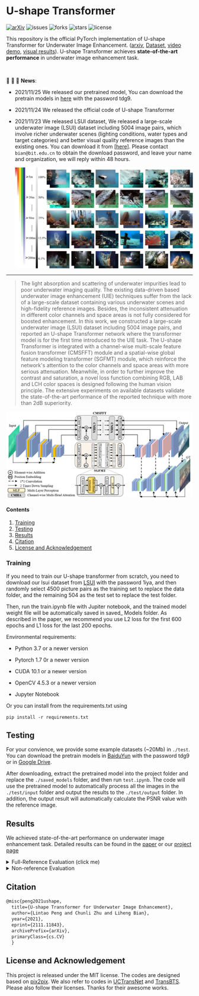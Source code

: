 # U-shape Transformer 

[![arXiv](https://img.shields.io/badge/arXiv-Paper-<COLOR>.svg)](https://arxiv.org/abs/2111.11843)
![issues](https://img.shields.io/github/issues/LintaoPeng/U-shape_Transformer)
![forks](https://img.shields.io/github/forks/LintaoPeng/U-shape_Transformer)
![stars](https://img.shields.io/github/stars/LintaoPeng/U-shape_Transformer)
![license](https://img.shields.io/github/license/LintaoPeng/U-shape_Transformer)

This repository is the official PyTorch implementation of U-shape Transformer  for Underwater Image Enhancement. ([arxiv](https://arxiv.org/abs/2111.11843), [Dataset](https://lintaopeng.github.io/_pages/UIE%20Project%20Page.html), [video demo](https://lintaopeng.github.io/_pages/UIE%20Project%20Page.html), [visual results](https://lintaopeng.github.io/_pages/UIE%20Project%20Page.html)). U-shape Transformer achieves **state-of-the-art performance** in underwater image enhancement task.

</br>



:rocket:  :rocket:  :rocket: **News**:

- 2021/11/25 We released our pretrained model, You can download the pretrain models in [here](https://pan.baidu.com/s/1nxmlu_Qs8YNz0NqshNS_ZA) with the password tdg9. 

- 2021/11/24  We released the official code of U-shape Transformer

- 2021/11/23  We released LSUI dataset, We released a large-scale underwater image (LSUI) dataset including 5004 image pairs, which involve richer underwater scenes (lighting conditions, water types and target categories) and better visual quality reference images than the existing ones. You can download it from [[here\]](https://pan.baidu.com/s/1rtHIwEmVp9BZDYJ_kb5Wfg). Please contact `bian@bit.edu.cn` to obtain the download password, and leave your name and organization, we will reply within 48 hours.

  ![avatar](./figs/data.png)

---

> The light absorption and scattering of underwater impurities lead to poor underwater imaging quality. The existing data-driven based underwater image enhancement (UIE) techniques suffer from the lack of a large-scale dataset containing various underwater scenes and high-fidelity reference images. Besides, the inconsistent attenuation in different color channels and space areas is not fully considered for boosted enhancement. In this work, we constructed a large-scale underwater image (LSUI) dataset including 5004 image pairs, and reported an U-shape Transformer network where the transformer model is for the first time introduced to the UIE task. The U-shape Transformer is integrated with a channel-wise multi-scale feature fusion transformer (CMSFFT) module and a spatial-wise global feature modeling transformer (SGFMT) module, which reinforce the network's attention to the color channels and space areas with more serious attenuation. Meanwhile, in order to further improve the contrast and saturation, a novel loss function combining RGB, LAB and LCH color spaces is designed following the human vision principle. The extensive experiments on available datasets validate the state-of-the-art performance of the reported technique with more than 2dB superiority.
> 
><p align="center">
  <img width="800" src="./figs/u_shape_trans.png">
</p>

#### Contents

1. [Training](#Training)
1. [Testing](#Testing)
1. [Results](#Results)
1. [Citation](#Citation)
1. [License and Acknowledgement](#License-and-Acknowledgement)


### Training

If you need to train our U-shape transformer from scratch, you need to download our lsui dataset from [LSUI](https://pan.baidu.com/s/1rtHIwEmVp9BZDYJ_kb5Wfg) with the password 1iya, and then randomly select 4500 picture pairs as the training set to replace the data folder, and the remaining 504 as the test set to replace the test folder.

Then, run the train.ipynb file with Jupiter notebook, and the trained model weight file will be automatically saved in saved_ Models folder. As described in the paper, we recommend you use L2 loss for the first 600 epochs and L1 loss for the last 200 epochs.

Environmental requirements:

- Python 3.7 or a newer version

- Pytorch 1.7 0r a newer version

- CUDA 10.1 or a newer version

- OpenCV 4.5.3 or a newer version

- Jupyter Notebook

Or you can install from the requirements.txt using
```angular2html
pip install -r requirements.txt
```

## Testing
For your convience, we provide some example datasets (~20Mb) in `./test`.  You can download the pretrain models in [BaiduYun](https://pan.baidu.com/s/1nxmlu_Qs8YNz0NqshNS_ZA) with the password tdg9 or in [Google Drive](https://drive.google.com/file/d/19a_kDJTT5S96kzwQntEMhSxAPYw4xY2P/view?usp=sharing
). 

After downloading, extract the pretrained model into the project folder and replace the `./saved_models` folder, and then run `test.ipynb`. The code will use the pretrained model to automatically process all the images in the `./test/input` folder and output the results to the `./test/output` folder. In addition, the output result will automatically calculate the PSNR value with the reference image.

## Results
We achieved state-of-the-art performance on underwater image enhancement task. Detailed results can be found in the [paper](https://arxiv.org/abs/2111.11843) or our [project page](https://lintaopeng.github.io/_pages/UIE%20Project%20Page.html)


<details>
<summary>Full-Reference Evaluation (click me)</summary>
<p align="center">
  <img width="450" src="figs/fulltab.png">
  <img width="900" src="figs/fullfig.png">
</p>
</details>

<details>
<summary>Non-reference Evaluation </summary>
<p align="center">
  <img width="900" src="figs/nontab.png">
  <img width="900" src="figs/nonfig.png">
</p>
</details>


## Citation
    @misc{peng2021ushape,
      title={U-shape Transformer for Underwater Image Enhancement}, 
      author={Lintao Peng and Chunli Zhu and Liheng Bian},
      year={2021},
      eprint={2111.11843},
      archivePrefix={arXiv},
      primaryClass={cs.CV}
      }



## License and Acknowledgement
This project is released under the MIT license. The codes are designed based on [pix2pix](https://github.com/eriklindernoren/PyTorch-GAN). We also refer to codes in [UCTransNet](https://github.com/McGregorWwww/UCTransNet) and [TransBTS](https://github.com/Wenxuan-1119/TransBTS). Please also follow their licenses. Thanks for their awesome works.



